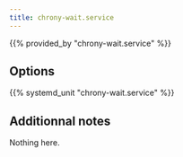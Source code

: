 ```yaml
---
title: chrony-wait.service
---
```


{{% provided_by "chrony-wait.service" %}}

## Options

{{% systemd_unit "chrony-wait.service" %}}

## Additionnal notes

Nothing here.